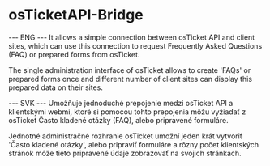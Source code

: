 # osTicketAPI-Bridge
--- ENG ---
It allows a simple connection between osTicket API and client sites, which can use this connection to request Frequently Asked Questions (FAQ) or prepared forms from osTicket. 

The single administration interface of osTicket allows to create 'FAQs' or prepared forms once and different number of client sites can display this prepared data on their sites.

--- SVK ---
Umožňuje jednoduché prepojenie medzi osTicket API a klientskými webmi, ktoré si pomocou tohto prepojenia môžu vyžiadať z osTicket Často kladené otázky (FAQ), alebo pripravené formuláre. 

Jednotné administračné rozhranie osTicket umožní jeden krát vytvoriť 'Často kladené otázky', alebo pripraviť formuláre a rôzny počet klientských stránok môže tieto pripravené údaje zobrazovať na svojich stránkach.
